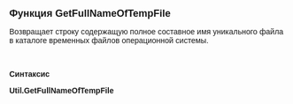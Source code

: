 <html>
<head>
<title>GetNextTempFile</title>
</head>

<body>

<p><font size="4" face="Arial"><strong>Функция GetFullNameOfTempFile</strong></font></p>

<p><font face="Arial">Возвращает строку содержащую полное составное 
имя уникального файла в каталоге временных файлов операционной системы.</font></p>

<p class="label">&nbsp;</p>

<p class="label"><font face="Arial"><b>Синтаксис</b></font></p>

<p><strong><font face="Arial">Util.GetFullNameOfTempFile</font></strong></p>

<p>&nbsp;</p>
</body>
</html>
